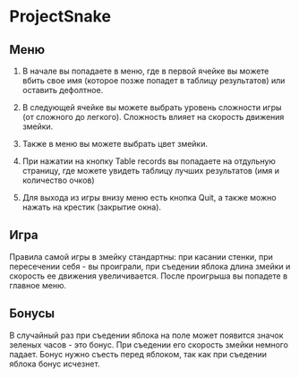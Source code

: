 # ProjectSnake

## Меню

1) В начале вы попадаете в меню, где в первой ячейке вы можете вбить свое имя (которое позже попадет в таблицу результатов) или оставить дефолтное.

2) В следующей ячейке вы можете выбрать уровень сложности игры (от сложного до легкого). Сложность влияет на скорость движения змейки.

3) Также в меню вы можете выбрать цвет змейки.

4) При нажатии на кнопку Table records вы попадаете на отдульную страницу, где можете увидеть таблицу лучших результатов (имя и количество очков)

5) Для выхода из игры внизу меню есть кнопка Quit, а также можно нажать на крестик (закрытие окна).

## Игра

Правила самой игры в змейку стандартны: при касании стенки, при пересечении себя - вы проиграли, при съедении яблока длина змейки и скорость ее движения увеличивается. После проигрыша вы попадете в главное меню.

## Бонусы

В случайный раз при съедении яблока на поле может появится значок зеленых часов - это бонус. При съедении его скорость змейки немного падает. Бонус нужно съесть перед яблоком, так как при съедении яблока бонус исчезнет.
